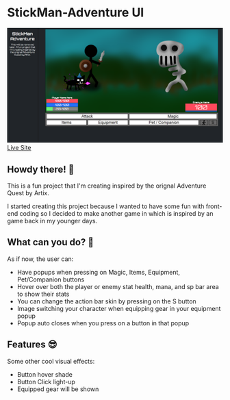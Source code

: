 # StickMan-Adventure UI
![Game preview StickMan-Adventure](images/ReadMe-Images/front-image.png)
[Live Site](https://mingrkli.github.io/StickMan-Adventure/)

## Howdy there! 👋
This is a fun project that I'm creating inspired by the orignal Adventure Quest by Artix. 

I started creating this project because I wanted to have some fun with front-end coding so I decided to make another game in which is inspired by an game back in my younger days.

## What can you do? 🤔
As if now, the user can:

- Have popups when pressing on Magic, Items, Equipment, Pet/Companion buttons
- Hover over both the player or enemy stat health, mana, and sp bar area to show their stats
- You can change the action bar skin by pressing on the S button
- Image switching your character when equipping gear in your equipment popup
- Popup auto closes when you press on a button in that popup

## Features 😎
Some other cool visual effects:

- Button hover shade
- Button Click light-up
- Equipped gear will be shown

